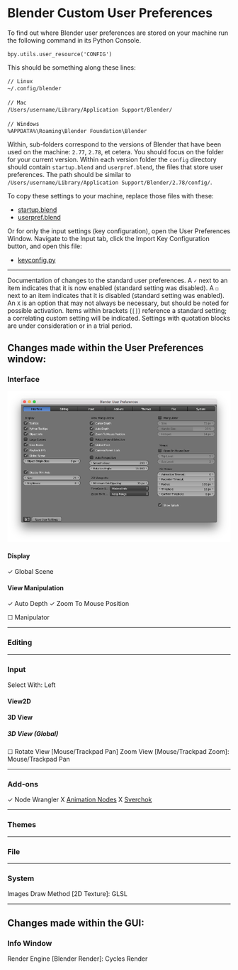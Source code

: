 # Blender Custom User Preferences

To find out where Blender user preferences are stored on your machine run the following command in its Python Console.

```
bpy.utils.user_resource('CONFIG')
```

This should be something along these lines:
```
// Linux
~/.config/blender

// Mac
/Users/username/Library/Application Support/Blender/

// Windows
%APPDATA%\Roaming\Blender Foundation\Blender
```

Within, sub-folders correspond to the versions of Blender that have been used on the machine: `2.77`, `2.78`, et cetera. You should focus on the folder for your current version. Within each version folder the `config` directory should contain `startup.blend` and `userpref.blend`, the files that store user preferences. The path should be similar to `/Users/username/Library/Application Support/Blender/2.78/config/`.

To copy these settings to your machine, replace those files with these:
* [startup.blend](startup.blend)
* [userpref.blend](userpref.blend)

Or for only the input settings (key configuration), open the User Preferences Window. Navigate to the Input tab, click the Import Key Configuration button, and open this file:
* [keyconfig.py](keyconfig.py)

___

Documentation of changes to the standard user preferences. A `✓` next to an item indicates that it is now enabled (standard setting was disabled). A `☐` next to an item indicates that it is disabled (standard setting was enabled). An `X` is an option that may not always be necessary, but should be noted for possible activation. Items within brackets (`[]`) reference a standard setting; a correlating custom setting will be indicated. Settings with quotation blocks are under consideration or in a trial period.

## Changes made within the User Preferences window:

### Interface

![Interface Preferences](assets/interface-prefs.png)

#### Display

✓ Global Scene

#### View Manipulation

✓ Auto Depth
✓ Zoom To Mouse Position

☐ Manipulator

___

### Editing

___

### Input

Select With: Left

#### View2D


#### 3D View

##### 3D View (Global)


☐ Rotate View [Mouse/Trackpad Pan]
Zoom View [Mouse/Trackpad Zoom]: Mouse/Trackpad Pan

___

### Add-ons

✓ Node Wrangler
X [Animation Nodes](https://github.com/JacquesLucke/animation_nodes)
X [Sverchok](https://github.com/nortikin/sverchok)
___

### Themes

___

### File

___

### System

Images Draw Method [2D Texture]: GLSL

___

## Changes made within the GUI:

### Info Window

Render Engine [Blender Render]: Cycles Render
